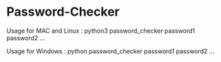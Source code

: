 # Password-Checker


Usage for MAC and Linux :
python3 password_checker password1 password2 ...

Usage for Windows :
python password_checker password1 password2 ...
